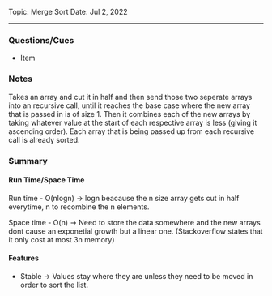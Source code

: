 
Topic: Merge Sort
Date: Jul 2, 2022

---

### Questions/Cues
- Item

### Notes
Takes an array and cut it in half and then send those two seperate arrays into an recursive call, until it reaches the base case where the new array that is passed in is of size 1. Then it combines each of the new arrays by taking whatever value at the start of each respective array is less (giving it ascending order). Each array that is being passed up from each recursive call is already sorted.

### Summary
#### Run Time/Space Time
Run time - O(nlogn) -> logn beacause the n size array gets cut in half everytime, n to recombine the n elements.

Space time - O(n) -> Need to store the data somewhere and the new arrays dont cause an exponetial growth but a linear one. (Stackoverflow states that it only cost at most 3n memory)

#### Features
- Stable -> Values stay where they are unless they need to be moved in order to sort the list.
